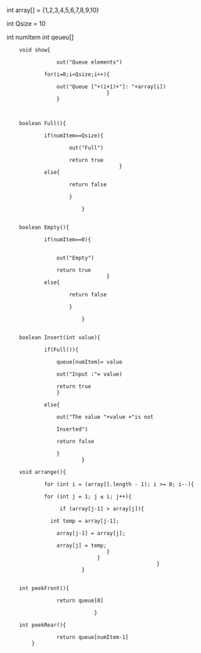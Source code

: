 int array[] = {1,2,3,4,5,6,7,8,9,10}

int Qsize = 10

int numItem
int qeueu[]

		void show{
				
					out("Queue elements")
				
				for(i=0;i<Qsize;i++){
				
					out("Queue ["+(i+1)+"]: "+array[i])
									}
					}



		boolean Full(){

				if(numItem==Qsize){

						out("Full")

						return true
										}
				else{

						return false

						}

							}


		boolean Empty(){

				if(numItem==0){


					out("Empty")

					return true
									}
				else{

						return false
					
						}

							}


		boolean Insert(int value){

				if(Full()){

					queue[numItem]= value
					
					out("Input :"= value)
					
					return true
					}

				else{
					
					out("The value "+value +"is not 

					Inserted")
					
					return false
					
					}
							}

		void arrange(){

  			 	for (int i = (array[].length - 1); i >= 0; i--){
     
     			for (int j = 1; j ≤ i; j++){
     
        			 if (array[j-1] > array[j]){

            	  int temp = array[j-1];
         
             		array[j-1] = array[j];
         
            		array[j] = temp;
   		 							}
   								 } 
   	 												}
							}


		int peekFront(){

					return queue[0]

								}

		int peekRear(){

					return queue[numItem-1]
			}
